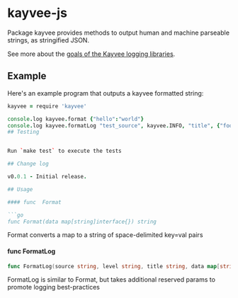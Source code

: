 kayvee-js
=========

Package kayvee provides methods to output human and machine parseable strings,
as stringified JSON.

See more about the [goals of the Kayvee logging libraries](github.com/Clever/kayvee).

## Example

Here's an example program that outputs a kayvee formatted string:

```coffee
kayvee = require 'kayvee'

console.log kayvee.format {"hello":"world"}
console.log kayvee.formatLog "test_source", kayvee.INFO, "title", {"foo" : 1, "bar" : "baz"}
## Testing


Run `make test` to execute the tests

## Change log

v0.0.1 - Initial release.

## Usage

#### func  Format

```go
func Format(data map[string]interface{}) string
```
Format converts a map to a string of space-delimited key=val pairs

#### func  FormatLog

```go
func FormatLog(source string, level string, title string, data map[string]interface{}) string
```
FormatLog is similar to Format, but takes additional reserved params to promote
logging best-practices
